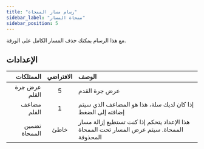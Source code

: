 ```yaml
---
title: "رسام مسار الممحاة"
sidebar_label: "ممحاة المسار"
sidebar_position: 5
---
```



مع هذا الرسام يمكنك حذف المسار الكامل على الورقة.

## الإعدادات

|     الممتلكات | الافتراضي | الوصف                                                                                     |
| -------------:|:---------:|:----------------------------------------------------------------------------------------- |
| عرض جرة القلم |     5     | عرض جرة القدم                                                                             |
|   مضاعف القلم |     1     | إذا كان لديك سلة، هذا هو المضاعف الذي سيتم إضافته إلى الضغط                               |
| تضمين الممحاة |   خاطئ    | هذا الإعداد يتحكم إذا كنت تستطيع إزالة مسار الممحاة. سيتم عرض المسار تحت الممحاة المحذوفة |
